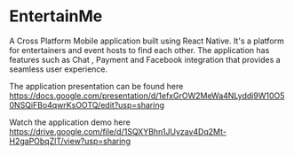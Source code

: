# EntertainMe
A Cross Platform Mobile application built using React Native. It's a platform for entertainers and event hosts to find each other. The application has features such as Chat , Payment and Facebook integration that provides a seamless user experience.

The application presentation can be found here https://docs.google.com/presentation/d/1efxGrOW2MeWa4NLyddj9W10O50NSQiFBo4qwrKsOOTQ/edit?usp=sharing

Watch the application demo here https://drive.google.com/file/d/1SQXYBhn1JUyzav4Dq2Mt-H2gaPObqZlT/view?usp=sharing

